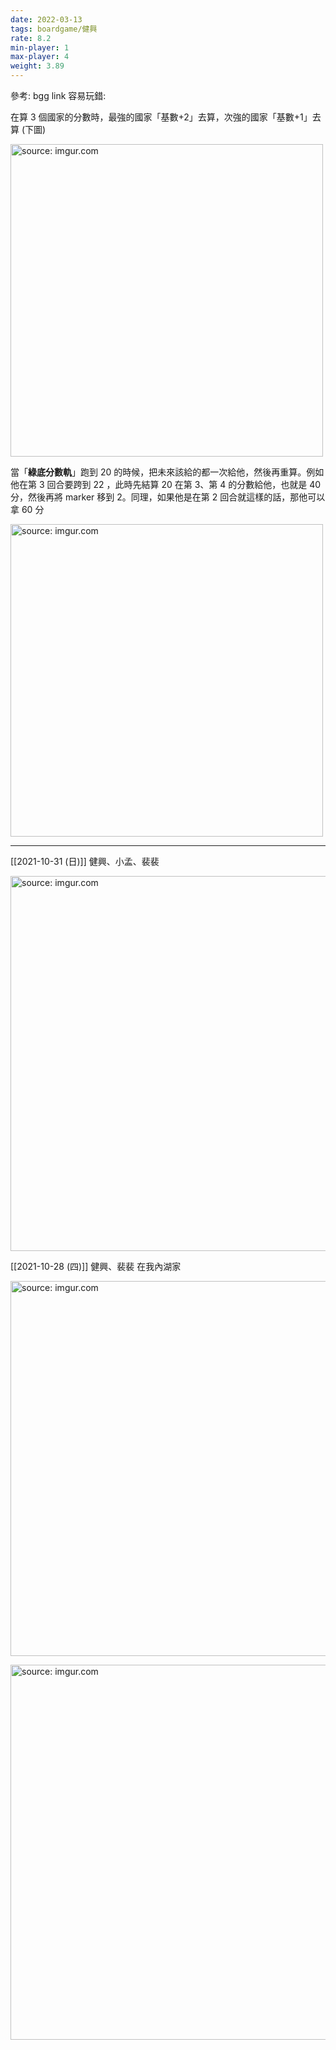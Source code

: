 ```yaml
---
date: 2022-03-13
tags: boardgame/健興
rate: 8.2
min-player: 1
max-player: 4
weight: 3.89
---
```


參考: bgg link
容易玩錯:

在算 3 個國家的分數時，最強的國家「基數+2」去算，次強的國家「基數+1」去算 (下圖)

<a href="https://imgur.com/WX4QAiM"><img src="https://i.imgur.com/WX4QAiM.jpg" title="source: imgur.com" width="500px"/></a>

當「**綠底分數軌**」跑到 20 的時候，把未來該給的都一次給他，然後再重算。例如他在第 3 回合要跨到 22 ，此時先結算 20 在第 3、第 4 的分數給他，也就是 40 分，然後再將 marker 移到 2。同理，如果他是在第 2 回合就這樣的話，那他可以拿 60 分

<a href="https://imgur.com/tVL5YqK"><img src="https://i.imgur.com/tVL5YqK.jpg" title="source: imgur.com" width="500px"/></a>


---

[[2021-10-31 (日)]] 健興、小孟、裴裴

<a href="https://imgur.com/38B1PA7"><img src="https://i.imgur.com/38B1PA7.jpg" title="source: imgur.com" width="600px"/></a>

[[2021-10-28 (四)]] 健興、裴裴 在我內湖家

<a href="https://imgur.com/lGuSmUu"><img src="https://i.imgur.com/lGuSmUu.jpg" title="source: imgur.com" width="600px" /></a>

<a href="https://imgur.com/zm5eMjd"><img src="https://i.imgur.com/zm5eMjd.jpg" title="source: imgur.com" width="600px" /></a>